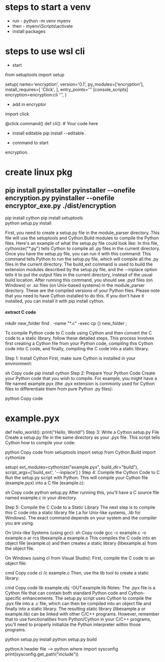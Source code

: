 # steps to start a venv

* run - python -m venv myenv
* then - myenv\Scripts\activate
* install packages

# steps to use wsl cli

* start

from setuptools import setup

setup(
    name='encryption',
    version='0.1',
    py_modules=['encryption'],
    install_requires=[
        'Click',
    ],
    entry_points='''
        [console_scripts]
        encryption=encryption:cli
    ''',
)

* add in encryptor

import click

@click.command()
def cli():
    # Your code here

* install editable
pip install --editable .

* command to start 

encryption.

# create linux pkg

   pip install pyinstaller
      pyinstaller --onefile encryption.py
      pyinstaller --onefile encryptor_exe.py
         ./dist/encryption
-----
pip install cython
pip install setuptools    
python setup.py install   

First, you need to create a setup.py file in the module_parser directory. This file will use the setuptools and Cython.Build modules to compile the Python files. Here's an example of what the setup.py file could look like:
In this file, cythonize("*.py") tells Cython to compile all .py files in the current directory.
Once you have the setup.py file, you can run it with this command:
This command tells Python to run the setup.py file, which will compile all the .py files in the current directory. The build_ext command is used to build the extension modules described by the setup.py file, and the --inplace option tells it to put the output files in the current directory, instead of the usual build location.
After running this command, you should see .pyd files (on Windows) or .so files (on Unix-based systems) in the module_parser directory. These are the compiled versions of your Python files.
Please note that you need to have Cython installed to do this. If you don't have it installed, you can install it with pip install cython.

#### extract C code 
mkdir new_folder
find . -name "*.c" -exec cp {} new_folder \;

To compile Python code to C code using Cython and then convert the C code to a static library, follow these detailed steps. This process involves first creating a Cython file from your Python code, compiling this Cython code into C code, and finally, compiling the C code into a static library.

Step 1: Install Cython
First, make sure Cython is installed in your environment:

sh
Copy code
pip install cython
Step 2: Prepare Your Python Code
Create your Python code that you wish to compile. For example, you might have a file named example.pyx (the .pyx extension is commonly used for Cython files to differentiate them from pure Python .py files):

python
Copy code
# example.pyx
def hello_world():
    print("Hello, World!")
Step 3: Write a Cython setup.py File
Create a setup.py file in the same directory as your .pyx file. This script tells Cython how to compile your code:

python
Copy code
from setuptools import setup
from Cython.Build import cythonize

setup(
    ext_modules=cythonize("example.pyx", build_dir="build"),
    script_args=['build_ext', '--inplace']
)
Step 4: Compile the Cython Code to C
Run the setup.py script with Python. This will compile your Cython file (example.pyx) into a C file (example.c):

sh
Copy code
python setup.py
After running this, you'll have a C source file named example.c in your directory.

Step 5: Compile the C Code to a Static Library
The next step is to compile this C code into a static library file (.a for Unix-like systems, .lib for Windows). The exact command depends on your system and the compiler you are using.

On Unix-like Systems (using gcc):
sh
Copy code
gcc -c example.c -o example.o
ar rcs libexample.a example.o
This compiles the C code into an object file (example.o) and then creates a static library (libexample.a) from the object file.

On Windows (using cl from Visual Studio):
First, compile the C code to an object file:

cmd
Copy code
cl /c example.c
Then, use the lib tool to create a static library:

cmd
Copy code
lib example.obj -OUT:example.lib
Notes:
The .pyx file is a Cython file that can contain both standard Python code and Cython-specific enhancements.
The setup.py script uses Cython to compile the .pyx file into a .c file, which can then be compiled into an object file and finally into a static library.
The resulting static library (libexample.a or example.lib) can be linked with other C/C++ programs. However, remember that to use functionalities from Python/Cython in your C/C++ programs, you'll need to properly initialize the Python interpreter within those programs.

python setup.py install
python setup.py build

python.h header file --> python where
import sysconfig
print(sysconfig.get_path("include"))

